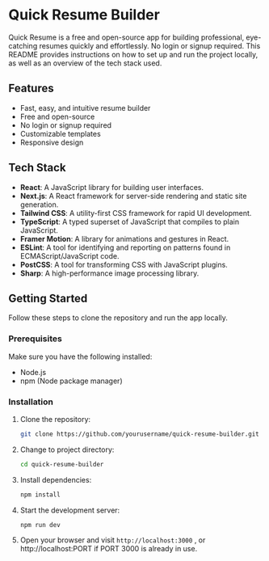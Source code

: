 # Quick Resume Builder

Quick Resume is a free and open-source app for building professional, eye-catching resumes quickly and effortlessly. No login or signup required. This README provides instructions on how to set up and run the project locally, as well as an overview of the tech stack used.

## Features

- Fast, easy, and intuitive resume builder
- Free and open-source
- No login or signup required
- Customizable templates
- Responsive design

## Tech Stack

- **React**: A JavaScript library for building user interfaces.
- **Next.js**: A React framework for server-side rendering and static site generation.
- **Tailwind CSS**: A utility-first CSS framework for rapid UI development.
- **TypeScript**: A typed superset of JavaScript that compiles to plain JavaScript.
- **Framer Motion**: A library for animations and gestures in React.
- **ESLint**: A tool for identifying and reporting on patterns found in ECMAScript/JavaScript code.
- **PostCSS**: A tool for transforming CSS with JavaScript plugins.
- **Sharp**: A high-performance image processing library.

## Getting Started

Follow these steps to clone the repository and run the app locally.

### Prerequisites

Make sure you have the following installed:

- Node.js
- npm (Node package manager)

### Installation

1. Clone the repository:

   ```bash
   git clone https://github.com/yourusername/quick-resume-builder.git

   ```

2. Change to project directory:

   ```bash
   cd quick-resume-builder

   ```

3. Install dependencies:

   ```bash
   npm install

   ```

4. Start the development server:

   ```bash
   npm run dev

   ```

5. Open your browser and visit `http://localhost:3000` , or http://localhost:PORT if PORT 3000 is already in use.
